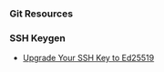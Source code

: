 ### Git Resources


### SSH Keygen
- [Upgrade Your SSH Key to Ed25519](https://medium.com/risan/upgrade-your-ssh-key-to-ed25519-c6e8d60d3c54)
